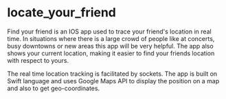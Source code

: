 # locate_your_friend
Find your friend is an IOS app used to trace your friend's location in real time. In situations where there is a large crowd of people like at concerts, busy downtowns or new areas this app will be very helpful. The app also shows your current location, making it easier to find your friends location with respect to yours.

The real time location tracking is facilitated by sockets. The app is built on Swift language and uses Google Maps API to display the position on a map and also to get geo-coordinates.

